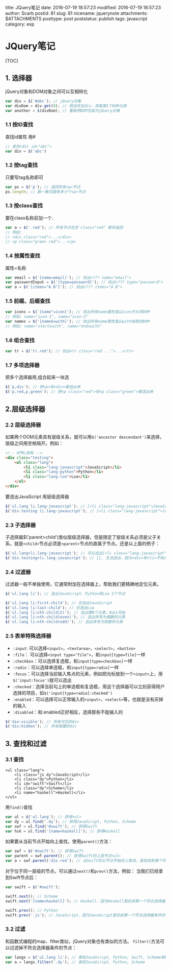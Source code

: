 title: JQuery笔记
date: 2016-07-19 18:57:23
modified: 2016-07-19 18:57:23
author: Scarb
postid: 81
slug: 81
nicename: jquerynote
attachments: $ATTACHMENTS
posttype: post
poststatus: publish
tags: javascript
category: exp

# JQuery笔记

[TOC]

## 1. 选择器

jQuery对象和DOM对象之间可以互相转化
```javascript
var div = $('#abc'); // jQuery对象
var divDom = div.get(0); // 假设存在div，获取第1个DOM元素
var another = $(divDom); // 重新把DOM包装为jQuery对象
```

### 1.1 按ID查找

查找id属性 用#
```javascript
// 查找<div id="abc">
var div = $('abc')
```

### 1.2 按tag查找

只要写tag名称即可
```javascript
var ps = $('p'); // 返回所有<p>节点
ps.length; // 数一数页面有多少个<p>节点
```

### 1.3 按class查找

要在class名称前加一个`.`
```javascript
var a = $('.red'); // 所有节点包含`class="red"`都将返回
// 例如:
// <div class="red">...</div>
// <p class="green red">...</p>
```

### 1.4 按属性查找

属性=名称
```javascript
var email = $('[name=email]'); // 找出<??? name="email">
var passwordInput = $('[type=password]'); // 找出<??? type="password">
var a = $('[items="A B"]'); // 找出<??? items="A B">
```

### 1.5 前缀、后缀查找

```javascript
var icons = $('[name^=icon]'); // 找出所有name属性值以icon开头的DOM
// 例如: name="icon-1", name="icon-2"
var names = $('[name$=with]'); // 找出所有name属性值以with结尾的DOM
// 例如: name="startswith", name="endswith"
```

### 1.6 组合查找

```javascript
var tr = $('tr.red'); // 找出<tr class="red ...">...</tr>
```

### 1.7 多项选择器

把多个选择器用,组合起来一块选
```javascript
$('p,div'); // 把<p>和<div>都选出来
$('p.red,p.green'); // 把<p class="red">和<p class="green">都选出来
```

## 2.层级选择器

### 2.2 层级选择器

如果两个DOM元素具有层级关系，就可以用`$('ancestor descendant')`来选择，层级之间用空格隔开。例如：
```html
<!-- HTML结构 -->
<div class="testing">
    <ul class="lang">
        <li class="lang-javascript">JavaScript</li>
        <li class="lang-python">Python</li>
        <li class="lang-lua">Lua</li>
    </ul>
</div>
```
要选出JavaScript
用层级选择器
```javascript
$('ul.lang li.lang-javascript'); // [<li class="lang-javascript">JavaScript</li>]
$('div.testing li.lang-javascript'); // [<li class="lang-javascript">JavaScript</li>]
```

### 2.3 子选择器

子选择器$('parent>child')类似层级选择器，但是限定了层级关系必须是父子关系，就是`<child>`节点必须是`<parent>`节点的直属子节点。还是以上面的例子：
```javascript
$('ul.lang>li.lang-javascript'); // 可以选出[<li class="lang-javascript">JavaScript</li>]
$('div.testing>li.lang-javascript'); // [], 无法选出，因为<div>和<li>不构成父子关系
```

### 2.4 过滤器

过滤器一般不单独使用，它通常附加在选择器上，帮助我们更精确地定位元素。
```javascript
$('ul.lang li'); // 选出JavaScript、Python和Lua 3个节点

$('ul.lang li:first-child'); // 仅选出JavaScript
$('ul.lang li:last-child'); // 仅选出Lua
$('ul.lang li:nth-child(2)'); // 选出第N个元素，N从1开始
$('ul.lang li:nth-child(even)'); // 选出序号为偶数的元素
$('ul.lang li:nth-child(odd)'); // 选出序号为奇数的元素
```

### 2.5 表单特殊选择器

- `:input`: 可以选择`<input>`，`<textarea>`，`<select>`，`<button>`
- `:file`： 可以选择`<input type="file">`，和`input[type=file]`一样
- `:checkbox`：可以选择复选框，和`input[type=checkbox]`一样
- `:radio`：可以选择单选框，和`input[type=radio]`一样
- `:focus`：可以选择当前输入焦点的元素，例如把光标放到一个`<input>`上，用`$('input:focus')`就可以选出
- `:checked`：选择当前勾上的单选框和复选框，用这个选择器可以立刻获得用户选择的项目，如`$('input[type=radio]:checked')`
- `:enabled`：可以选择可以正常输入的`<input>`、`<select>`等，也就是没有灰掉的输入
- `:disabled`：和:enabled正好相反，选择那些不能输入的
```javascript
$('div:visible'); // 所有可见的div
$('div:hidden'); // 所有隐藏的div
```

## 3. 查找和过滤

### 3.1 查找

```html<!-- HTML结构 -->
<ul class="lang">
    <li class="js dy">JavaScript</li>
    <li class="dy">Python</li>
    <li id="swift">Swift</li>
    <li class="dy">Scheme</li>
    <li name="haskell">Haskell</li>
</ul>
```
用`find()`查找
```javascript
var ul = $('ul.lang'); // 获得<ul>
var dy = ul.find('.dy'); // 获得JavaScript, Python, Scheme
var swf = ul.find('#swift'); // 获得Swift
var hsk = ul.find('[name=haskell]'); // 获得Haskell
```
如果要从当前节点开始向上查找，使用`parent()`方法：
```javascript
var swf = $('#swift'); // 获得Swift
var parent = swf.parent(); // 获得Swift的上层节点<ul>
var a = swf.parent('div.red'); // 从Swift的父节点开始向上查找，直到找到某个符合条件的节点并返回
```

对于位于同一层级的节点，可以通过`next()`和`prev()`方法，例如：
当我们已经拿到Swift节点后：
```javascript
var swift = $('#swift');

swift.next(); // Scheme
swift.next('[name=haskell]'); // Haskell，因为Haskell是后续第一个符合选择器条件的节点

swift.prev(); // Python
swift.prev('.js'); // JavaScript，因为JavaScript是往前第一个符合选择器条件的节点
```

### 3.2 过滤

和函数式编程的map、filter类似，jQuery对象也有类似的方法。
`filter()`方法可以过滤掉不符合选择器条件的节点：
```javascript
var langs = $('ul.lang li'); // 拿到JavaScript, Python, Swift, Scheme和Haskell
var a = langs.filter('.dy'); // 拿到JavaScript, Python, Scheme
```

